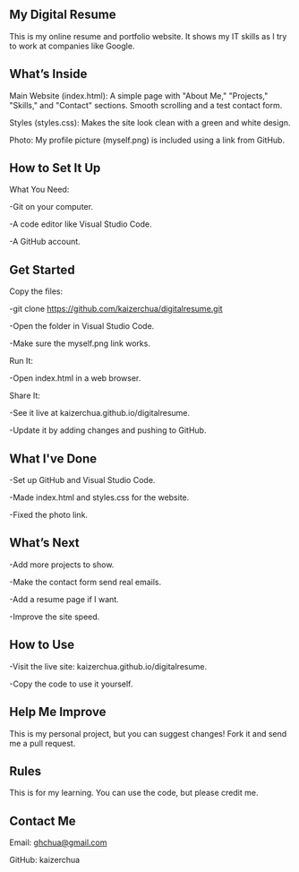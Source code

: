 My Digital Resume
-
This is my online resume and portfolio website. It shows my IT skills as I try to work at companies like Google.


What’s Inside
-

Main Website (index.html):
A simple page with "About Me," "Projects," "Skills," and "Contact" sections.
Smooth scrolling and a test contact form.

Styles (styles.css):
Makes the site look clean with a green and white design.

Photo:
My profile picture (myself.png) is included using a link from GitHub.


How to Set It Up
-
What You Need:

-Git on your computer.

-A code editor like Visual Studio Code.

-A GitHub account.


Get Started
-
Copy the files:

-git clone https://github.com/kaizerchua/digitalresume.git

-Open the folder in Visual Studio Code.

-Make sure the myself.png link works.

Run It:

-Open index.html in a web browser.

Share It:

-See it live at kaizerchua.github.io/digitalresume.

-Update it by adding changes and pushing to GitHub.


What I've Done
-

-Set up GitHub and Visual Studio Code.

-Made index.html and styles.css for the website.

-Fixed the photo link.

What’s Next
-

-Add more projects to show.

-Make the contact form send real emails.

-Add a resume page if I want.

-Improve the site speed.

How to Use
-

-Visit the live site: kaizerchua.github.io/digitalresume.

-Copy the code to use it yourself.

Help Me Improve
-
This is my personal project, but you can suggest changes! Fork it and send me a pull request.

Rules
-
This is for my learning. You can use the code, but please credit me.

Contact Me
-
Email: ghchua@gmail.com

GitHub: kaizerchua
